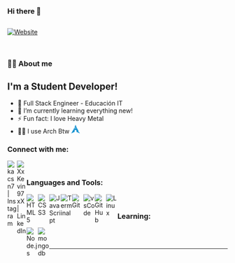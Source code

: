 ### Hi there 👋

##

[![Website](https://user-images.githubusercontent.com/74331400/161770871-5b1129ca-a4ed-491f-810a-98df2ad65714.png)][website]

<br />

### 🤸‍♂️ About me 

## I'm a Student Developer!
- 🔭 Full Stack Engineer - Educación IT
- 🌱 I’m currently learning everything new!
- ⚡ Fun fact: I love Heavy Metal
- 👨‍💻 I use Arch Btw <img height="20" src="https://raw.githubusercontent.com/JotaRandom/archlinux-artwork/master/icons/archlinux-icon-crystal-32.svg">

### Connect with me:

[<img align="left" alt="kacsn7 | Instagram" width="22px" src="https://user-images.githubusercontent.com/74331400/194763749-e8e05b2d-c491-41e8-9a6c-84d0853947bd.png"/>][instagram]
[<img align="left" alt="XxKevin97xX | LinkedIn" width="22px" src="https://user-images.githubusercontent.com/74331400/136290421-8e932c72-8ce6-444f-b139-d7b54565d7fb.png" />][linkedin]

<br />

### Languages and Tools:

<img align="left" alt="HTML5" width="26px" src="https://user-images.githubusercontent.com/74331400/123281407-0cf3d000-d4e0-11eb-90a2-101763c2af5e.png" />
<img align="left" alt="CSS3" width="26px" src="https://user-images.githubusercontent.com/74331400/123281401-0bc2a300-d4e0-11eb-86b6-00ef026d177f.png" />
<img align="left" alt="JavaScript" width="26px" src="https://user-images.githubusercontent.com/74331400/123281409-0cf3d000-d4e0-11eb-8a48-13a4afb507d0.png" />
<img align="left" alt="Terminal" width="26px" src="https://user-images.githubusercontent.com/74331400/123281417-0e24fd00-d4e0-11eb-8298-78dd2cbfd301.png" />
<img align="left" alt="Git" width="26px" src="https://user-images.githubusercontent.com/74331400/123281403-0c5b3980-d4e0-11eb-8775-5e1da075d97e.png" />
<img align="left" alt="vsCode" width="26px" src="https://user-images.githubusercontent.com/74331400/145874101-e009d268-35ae-44a5-923d-ed8971ee555e.png" />
<img align="left" alt="GitHub" width="26px" src="https://user-images.githubusercontent.com/74331400/123281405-0c5b3980-d4e0-11eb-9621-37f4522e3299.png" />
<img align="left" alt="Linux" width="26px" src="https://user-images.githubusercontent.com/74331400/123281412-0d8c6680-d4e0-11eb-9754-64805bd75cb3.png" />

<br />

### Learning:
<img align="left" alt="Node.js" width="26px" src="https://user-images.githubusercontent.com/74331400/123281413-0d8c6680-d4e0-11eb-8ae6-7a8b7e466ca0.png" />
<img align="left" alt="mongodb" width="26px" src="https://user-images.githubusercontent.com/74331400/194762208-8df23a27-2d39-4a19-9c35-7f323d75310d.png" />

<br />
<br />

---

[website]: https://www.facebook.com/taekwondoitfgeba
[linkedin]: https://www.linkedin.com/in/kevin-suasnabar/
[instagram]: https://www.instagram.com/kacsn7/
